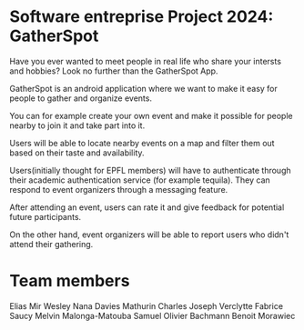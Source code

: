 # Software entreprise Project 2024: GatherSpot
Have you ever wanted to meet people in real life who share your intersts and hobbies? Look no further than the GatherSpot App.

GatherSpot is an android application where we want to make it easy for people to gather and organize events. 

You can for example create your own event and make it possible for people nearby to join it and take part into it. 

Users will be able to locate nearby events on a map and filter them out based on their taste and availability. 

Users(initially thought for EPFL members) will have to authenticate through their academic authentication service (for example tequila). They can respond to event organizers through a messaging feature. 

After attending an event, users can rate it and give feedback for potential future participants.

On the other hand, event organizers will be able to report users who didn't attend their gathering.

# Team members
Elias Mir
Wesley Nana Davies
Mathurin Charles Joseph Verclytte
Fabrice Saucy
Melvin Malonga-Matouba
Samuel Olivier Bachmann
Benoit Morawiec

